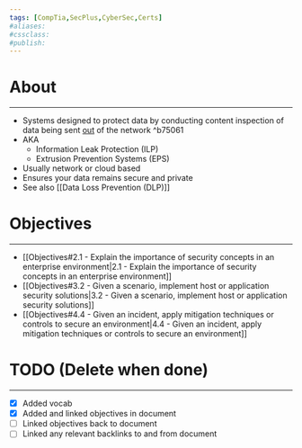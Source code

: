 ```yaml
---
tags: [CompTia,SecPlus,CyberSec,Certs]
#aliases:
#cssclass:
#publish:
---
```


# About
---
- Systems designed to protect data by conducting content inspection of data being sent <u>out</u> of the network ^b75061
- AKA
	- Information Leak Protection (ILP)
	- Extrusion Prevention Systems (EPS)
- Usually network or cloud based
- Ensures your data remains secure and private
- See also [[Data Loss Prevention (DLP)]]

# Objectives
---
- [[Objectives#2.1 - Explain the importance of security concepts in an enterprise environment|2.1 - Explain the importance of security concepts in an enterprise environment]]
- [[Objectives#3.2 - Given a scenario, implement host or application security solutions|3.2 - Given a scenario, implement host or application security solutions]]
- [[Objectives#4.4 - Given an incident, apply mitigation techniques or controls to secure an environment|4.4 - Given an incident, apply mitigation techniques or controls to secure an environment]]

# TODO (Delete when done)
---
- [x] Added vocab
- [x] Added and linked objectives in document
- [ ] Linked objectives back to document
- [ ] Linked any relevant backlinks to and from document